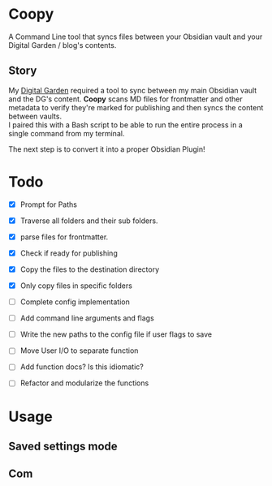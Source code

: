 # Coopy
A Command Line tool that syncs files between your Obsidian vault and your Digital Garden / blog's contents.

## Story
My [Digital Garden](https://garden.aabuharrus.dev/) required a tool to sync between my main Obsidian vault and the DG's content. 
**Coopy** scans MD files for frontmatter and other metadata to verify they're marked for publishing and then syncs the
content between vaults.<br>
I paired this with a Bash script to be able to run the entire process in a single command from my terminal.

The next step is to convert it into a proper Obsidian Plugin!

# Todo
 - [X] Prompt for Paths
 - [X] Traverse all folders and their sub folders.
 - [X] parse files for frontmatter.
 - [X] Check if ready for publishing
 - [X] Copy the files to the destination directory
 - [X] Only copy files in specific folders
 - [ ] Complete config implementation
 - [ ] Add command line arguments and flags
 - [ ] Write the new paths to the config file if user flags to save
 - [ ] Move User I/O to separate function
 - [ ] Add function docs? Is this idiomatic?
 - [ ] Refactor and modularize the functions


# Usage
## Saved settings mode
## Com
